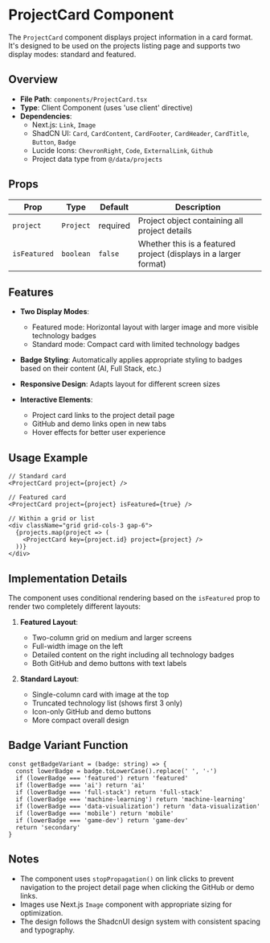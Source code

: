 # ProjectCard Component

The `ProjectCard` component displays project information in a card format. It's designed to be used on the projects listing page and supports two display modes: standard and featured.

## Overview

- **File Path**: `components/ProjectCard.tsx`
- **Type**: Client Component (uses 'use client' directive)
- **Dependencies**:
  - Next.js: `Link`, `Image`
  - ShadCN UI: `Card`, `CardContent`, `CardFooter`, `CardHeader`, `CardTitle`, `Button`, `Badge`
  - Lucide Icons: `ChevronRight`, `Code`, `ExternalLink`, `Github`
  - Project data type from `@/data/projects`

## Props

| Prop | Type | Default | Description |
|------|------|---------|-------------|
| `project` | `Project` | required | Project object containing all project details |
| `isFeatured` | `boolean` | `false` | Whether this is a featured project (displays in a larger format) |

## Features

- **Two Display Modes**: 
  - Featured mode: Horizontal layout with larger image and more visible technology badges
  - Standard mode: Compact card with limited technology badges

- **Badge Styling**: Automatically applies appropriate styling to badges based on their content (AI, Full Stack, etc.)

- **Responsive Design**: Adapts layout for different screen sizes

- **Interactive Elements**:
  - Project card links to the project detail page
  - GitHub and demo links open in new tabs
  - Hover effects for better user experience

## Usage Example

```tsx
// Standard card
<ProjectCard project={project} />

// Featured card
<ProjectCard project={project} isFeatured={true} />

// Within a grid or list
<div className="grid grid-cols-3 gap-6">
  {projects.map(project => (
    <ProjectCard key={project.id} project={project} />
  ))}
</div>
```

## Implementation Details

The component uses conditional rendering based on the `isFeatured` prop to render two completely different layouts:

1. **Featured Layout**:
   - Two-column grid on medium and larger screens
   - Full-width image on the left
   - Detailed content on the right including all technology badges
   - Both GitHub and demo buttons with text labels

2. **Standard Layout**:
   - Single-column card with image at the top
   - Truncated technology list (shows first 3 only)
   - Icon-only GitHub and demo buttons
   - More compact overall design

## Badge Variant Function

```tsx
const getBadgeVariant = (badge: string) => {
  const lowerBadge = badge.toLowerCase().replace(' ', '-')
  if (lowerBadge === 'featured') return 'featured'
  if (lowerBadge === 'ai') return 'ai'
  if (lowerBadge === 'full-stack') return 'full-stack'
  if (lowerBadge === 'machine-learning') return 'machine-learning'
  if (lowerBadge === 'data-visualization') return 'data-visualization'
  if (lowerBadge === 'mobile') return 'mobile'
  if (lowerBadge === 'game-dev') return 'game-dev'
  return 'secondary'
}
```

## Notes

- The component uses `stopPropagation()` on link clicks to prevent navigation to the project detail page when clicking the GitHub or demo links.
- Images use Next.js `Image` component with appropriate sizing for optimization.
- The design follows the ShadcnUI design system with consistent spacing and typography. 